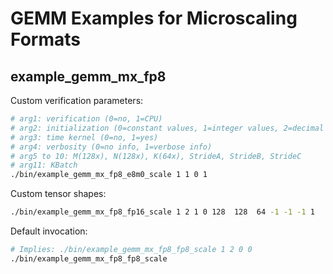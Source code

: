 # GEMM Examples for Microscaling Formats

## example_gemm_mx_fp8

Custom verification parameters:
```bash
# arg1: verification (0=no, 1=CPU)
# arg2: initialization (0=constant values, 1=integer values, 2=decimal values)
# arg3: time kernel (0=no, 1=yes)
# arg4: verbosity (0=no info, 1=verbose info)
# arg5 to 10: M(128x), N(128x), K(64x), StrideA, StrideB, StrideC
# arg11: KBatch
./bin/example_gemm_mx_fp8_e8m0_scale 1 1 0 1
```

Custom tensor shapes:
```bash
./bin/example_gemm_mx_fp8_fp16_scale 1 2 1 0 128  128  64 -1 -1 -1 1
```

Default invocation:
```bash
# Implies: ./bin/example_gemm_mx_fp8_fp8_scale 1 2 0 0
./bin/example_gemm_mx_fp8_fp8_scale
```